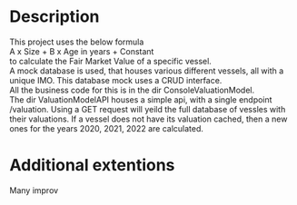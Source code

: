 
# Description
This project uses the below formula  
 A x Size + B x Age in years + Constant  
to calculate the Fair Market Value of a specific vessel.  
A mock database is used, that houses various different vessels, all with a unique IMO. This database mock uses a CRUD interface.  
All the business code for this is in the dir ConsoleValuationModel.  
The dir ValuationModelAPI houses a simple api, with a single endpoint /valuation. 
Using a GET request will yeild the full database of vessles with their valuations. If a vessel does not have its valuation
cached, then a new ones for the years 2020, 2021, 2022 are calculated.  

# Additional extentions
Many improv








